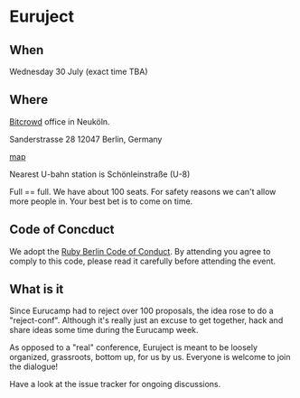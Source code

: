 # Euruject

## When

Wednesday 30 July (exact time TBA)

## Where

[Bitcrowd](http://bitcrowd.net/) office in Neuköln.

Sanderstrasse 28
12047 Berlin, Germany

[map](https://www.google.com/maps/place/Sanderstra%C3%9Fe+28/@52.49252,13.42388,17z/data=!3m1!4b1!4m2!3m1!1s0x47a84fb5f8582b01:0xb2381828bd8f3a12)

Nearest U-bahn station is Schönleinstraße (U-8)

Full == full. We have about 100 seats. For safety reasons we can't allow more people in. Your best bet is to come on time.

## Code of Concduct

We adopt the [Ruby Berlin Code of Conduct](http://rubyberlin.github.io/code-of-conduct/). By attending you agree to comply to this code, please read it carefully before attending the event.

## What is it

Since Eurucamp had to reject over 100 proposals, the idea rose to do a "reject-conf". Although it's really just an excuse to get together, hack and share ideas some time during the Eurucamp week.

As opposed to a "real" conference, Euruject is meant to be loosely organized, grassroots, bottom up, for us by us. Everyone is welcome to join the dialogue!

Have a look at the issue tracker for ongoing discussions.
